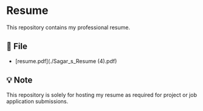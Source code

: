 # Resume

This repository contains my professional resume.

## 📄 File

- [resume.pdf](./Sagar_s_Resume (4).pdf)

## 💡 Note

This repository is solely for hosting my resume as required for project or job application submissions.

